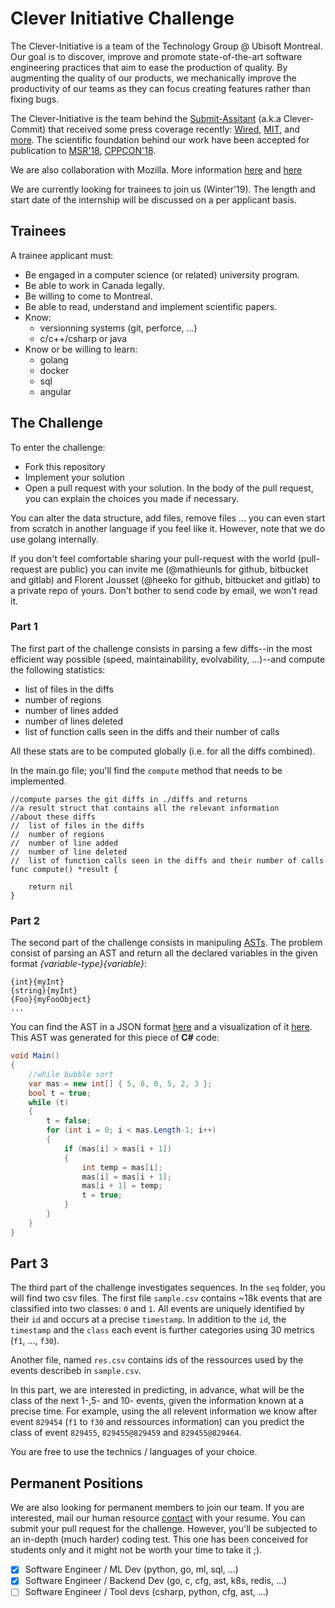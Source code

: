 # Clever Initiative Challenge

The Clever-Initiative is a team of the Technology Group @ Ubisoft Montreal. Our goal is to discover, improve and promote state-of-the-art software engineering practices that aim to ease the production of quality. By augmenting the quality of our products, we mechanically improve the productivity of our teams as they can focus creating features rather than fixing bugs.

The Clever-Initiative is the team behind the [Submit-Assitant](https://montreal.ubisoft.com/en/ubisoft-la-forge-presents-the-commit-assistant/) (a.k.a  Clever-Commit) that received some press coverage recently: [Wired](http://www.wired.co.uk/article/ubisoft-commit-assist-ai), [MIT](https://www.technologyreview.com/the-download/610416/ai-can-help-spot-coding-mistakes-before-they-happen/), and [more](https://www.google.ca/search?q=commit+assistant+ubisoft). The scientific foundation behind our work have been accepted for publication to [MSR'18](https://montreal.ubisoft.com/en/clever-combining-code-metrics-with-clone-detection-for-just-in-time-fault-prevention-and-resolution-in-large-industrial-projects-2/), [CPPCON'18](https://www.youtube.com/watch?v=QDvic0QNtOY).

We are also collaboration with Mozilla. More information [here](https://news.ubisoft.com/en-us/article/344442/Ubisoft-and-Mozilla-Partner-To-Develop-AI-Coding-Tools) and [here](https://blog.mozilla.org/futurereleases/2019/02/12/making-the-building-of-firefox-faster-for-you-with-clever-commit-from-ubisoft/)

We are currently looking for trainees to join us (Winter'19). The length and start date of the internship will be discussed on a per applicant basis.

## Trainees

A trainee applicant must:

- Be engaged in a computer science (or related) university program.
- Be able to work in Canada legally.
- Be willing to come to Montreal.
- Be able to read, understand and implement scientific papers.
- Know:
    - versionning systems (git, perforce, ...)
    - c/c++/csharp or java
- Know or be willing to learn:
    - golang
    - docker
    - sql
    - angular

## The Challenge

To enter the challenge:

- Fork this repository
- Implement your solution
- Open a pull request with your solution. In the body of the pull request, you can explain the choices you made if necessary.

You can alter the data structure, add files, remove files ... you can even start from scratch in another language if you feel like it.
However, note that we do use golang internally.

If you don't feel comfortable sharing your pull-request with the world (pull-request are public) you can invite me (@mathieunls for github, bitbucket and gitlab) and Florent Jousset (@heeko for github, bitbucket and gitlab) to a private repo of yours. Don't bother to send code by email, we won't read it.

### Part 1
The first part of the challenge consists in parsing a few diffs--in the most efficient way possible (speed, maintainability, evolvability, ...)--and compute the following statistics:

- list of files in the diffs
- number of regions
- number of lines added
- number of lines deleted
- list of function calls seen in the diffs and their number of calls

All these stats are to be computed globally (i.e. for all the diffs combined).

In the main.go file; you'll find the `compute` method that needs to be implemented.

```golang
//compute parses the git diffs in ./diffs and returns
//a result struct that contains all the relevant information
//about these diffs
//	list of files in the diffs
//	number of regions
//	number of line added
//	number of line deleted
//	list of function calls seen in the diffs and their number of calls
func compute() *result {

	return nil
}
```

### Part 2
The second part of the challenge consists in manipuling [ASTs](https://en.wikipedia.org/wiki/Abstract_syntax_tree). The problem consist of parsing an AST and return all the declared variables in the given format _{variable-type}{variable}_:

```
{int}{myInt}
{string}{myInt}
{Foo}{myFooObject}
...
```

You can find the AST in a JSON format [here](ast/astChallenge.json) and a visualization of it [here](ast/astChallengeViz.svg). This AST was generated for this piece of **C#** code:
```C#
void Main()
{
	//while bubble sort
	var mas = new int[] { 5, 8, 0, 5, 2, 3 };
	bool t = true;
	while (t)
	{
		t = false;
		for (int i = 0; i < mas.Length-1; i++)
		{
			if (mas[i] > mas[i + 1])
			{
				int temp = mas[i];
				mas[i] = mas[i + 1];
				mas[i + 1] = temp;
				t = true;
			}
		}
	}
}
```

## Part 3
The third part of the challenge investigates sequences. In the `seq` folder, you will find two csv files. The first file `sample.csv` contains ~18k events that are classified into two classes: `0` and `1`.
All events are uniquely identified by their `id` and occurs at a precise `timestamp`.
In addition to the `id`, the `timestamp` and the `class` each event is further categories using 30 metrics (`f1`, ..., `f30`).

Another file, named `res.csv` contains ids of the ressources used by the events describeb in `sample.csv`.

In this part, we are interested in predicting, in advance, what will be the class of the next 1-,5- and 10- events, given the information known at a precise time. For example, using the all relevent information we know after event `829454` (`f1` to `f30` and ressources information) can you predict the class of event `829455`, `829455@829459` and `829455@829464`.

You are free to use the technics / languages of your choice.


## Permanent Positions

We are also looking for permanent members to join our team. If you are interested, mail our human resource [contact](mailto:alison.laplante-rayworth@ubisoft.com?subject=Clever-Initiative) with your resume. You can submit your pull request for the challenge. However, you'll be subjected to an in-depth (much harder) coding test. This one has been conceived for students only and it might not be worth your time to take it ;).

- [x] Software Engineer / ML Dev (python, go, ml, sql, ...)
- [x] Software Engineer / Backend Dev (go, c, cfg, ast, k8s, redis, ...)
- [ ] Software Engineer / Tool devs (csharp, python, cfg, ast, ...)
